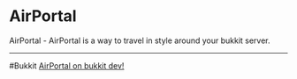 AirPortal
===========
AirPortal - AirPortal is a way to travel in style around your bukkit server.

-----------------------

#Bukkit
[AirPortal on bukkit dev!](http://dev.bukkit.org/server-mods/airportal/)